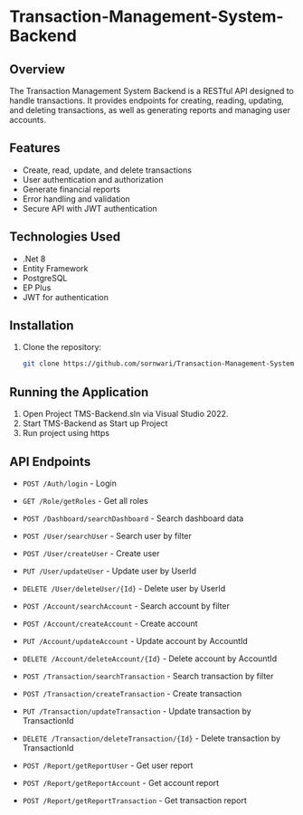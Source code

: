 # Transaction-Management-System-Backend

## Overview
The Transaction Management System Backend is a RESTful API designed to handle transactions. It provides endpoints for creating, reading, updating, and deleting transactions, as well as generating reports and managing user accounts.

## Features
- Create, read, update, and delete transactions
- User authentication and authorization
- Generate financial reports
- Error handling and validation
- Secure API with JWT authentication

## Technologies Used
- .Net 8
- Entity Framework
- PostgreSQL
- EP Plus
- JWT for authentication

## Installation
1. Clone the repository:
    ```bash
    git clone https://github.com/sornwari/Transaction-Management-System-Backend.git
    ```
## Running the Application
1. Open Project TMS-Backend.sln via Visual Studio 2022.
2. Start TMS-Backend as Start up Project
3. Run project using https

## API Endpoints
- `POST /Auth/login` - Login
- `GET /Role/getRoles` - Get all roles
- `POST /Dashboard/searchDashboard` - Search dashboard data

- `POST /User/searchUser` - Search user by filter
- `POST /User/createUser` - Create user
- `PUT /User/updateUser` - Update user by UserId
- `DELETE /User/deleteUser/{Id}` - Delete user by UserId

- `POST /Account/searchAccount` - Search account by filter
- `POST /Account/createAccount` - Create account
- `PUT /Account/updateAccount` - Update account by AccountId
- `DELETE /Account/deleteAccount/{Id}` - Delete account by AccountId

- `POST /Transaction/searchTransaction` - Search transaction by filter
- `POST /Transaction/createTransaction` - Create transaction
- `PUT /Transaction/updateTransaction` - Update transaction by TransactionId
- `DELETE /Transaction/deleteTransaction/{Id}` - Delete transaction by TransactionId

- `POST /Report/getReportUser` - Get user report
- `POST /Report/getReportAccount` - Get account report
- `POST /Report/getReportTransaction` - Get transaction report

